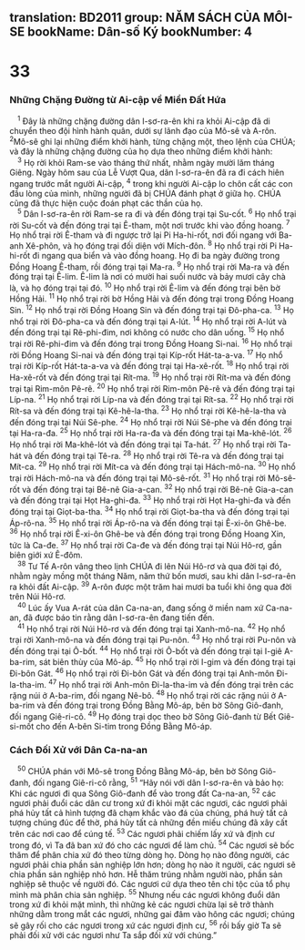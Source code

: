 translation: BD2011
group: NĂM SÁCH CỦA MÔI-SE
bookName: Dân-số Ký 
bookNumber: 4
-------

<div class="title"><h1>33</h1><h3>Những Chặng Ðường từ Ai-cập về Miền Ðất Hứa</h3></div>
<span class="verse dan_33_1"> <sup>1</sup> Ðây là những chặng đường dân I-sơ-ra-ên khi ra khỏi Ai-cập đã di chuyển theo đội hình hành quân, dưới sự lãnh đạo của Mô-sê và A-rôn. </span>
<span class="verse dan_33_2"><sup>2</sup>Mô-sê ghi lại những điểm khởi hành, từng chặng một, theo lệnh của CHÚA; và đây là những chặng đường của họ dựa theo những điểm khởi hành:<br/></span>
<span class="verse dan_33_3"> <sup>3</sup> Họ rời khỏi Ram-se vào tháng thứ nhất, nhằm ngày mười lăm tháng Giêng. Ngày hôm sau của Lễ Vượt Qua, dân I-sơ-ra-ên đã ra đi cách hiên ngang trước mắt người Ai-cập,</span>
<span class="verse dan_33_4"><sup>4</sup> trong khi người Ai-cập lo chôn cất các con đầu lòng của mình, những người đã bị CHÚA đánh phạt ở giữa họ. CHÚA cũng đã thực hiện cuộc đoán phạt các thần của họ.<br/></span>
<span class="verse dan_33_5"> <sup>5</sup> Dân I-sơ-ra-ên rời Ram-se ra đi và đến đóng trại tại Su-cốt. </span>
<span class="verse dan_33_6"><sup>6</sup> Họ nhổ trại rời Su-cốt và đến đóng trại tại Ê-tham, một nơi trước khi vào đồng hoang. </span>
<span class="verse dan_33_7"><sup>7</sup> Họ nhổ trại rời Ê-tham và đi ngược trở lại Pi Ha-hi-rốt, nơi đối ngang với Ba-anh Xê-phôn, và họ đóng trại đối diện với Mích-đôn. </span>
<span class="verse dan_33_8"><sup>8</sup> Họ nhổ trại rời Pi Ha-hi-rốt đi ngang qua biển và vào đồng hoang. Họ đi ba ngày đường trong Ðồng Hoang Ê-tham, rồi đóng trại tại Ma-ra. </span>
<span class="verse dan_33_9"><sup>9</sup> Họ nhổ trại rời Ma-ra và đến đóng trại tại Ê-lim. Ê-lim là nơi có mười hai suối nước và bảy mươi cây chà là, và họ đóng trại tại đó. </span>
<span class="verse dan_33_10"><sup>10</sup> Họ nhổ trại rời Ê-lim và đến đóng trại bên bờ Hồng Hải. </span>
<span class="verse dan_33_11"><sup>11</sup> Họ nhổ trại rời bờ Hồng Hải và đến đóng trại trong Ðồng Hoang Sin. </span>
<span class="verse dan_33_12"><sup>12</sup> Họ nhổ trại rời Ðồng Hoang Sin và đến đóng trại tại Ðô-pha-ca. </span>
<span class="verse dan_33_13"><sup>13</sup> Họ nhổ trại rời Ðô-pha-ca và đến đóng trại tại A-lút. </span>
<span class="verse dan_33_14"><sup>14</sup> Họ nhổ trại rời A-lút và đến đóng trại tại Rê-phi-đim, nơi không có nước cho dân uống. </span>
<span class="verse dan_33_15"><sup>15</sup> Họ nhổ trại rời Rê-phi-đim và đến đóng trại trong Ðồng Hoang Si-nai. </span>
<span class="verse dan_33_16"><sup>16</sup> Họ nhổ trại rời Ðồng Hoang Si-nai và đến đóng trại tại Kíp-rốt Hát-ta-a-va. </span>
<span class="verse dan_33_17"><sup>17</sup> Họ nhổ trại rời Kíp-rốt Hát-ta-a-va và đến đóng trại tại Ha-xê-rốt. </span>
<span class="verse dan_33_18"><sup>18</sup> Họ nhổ trại rời Ha-xê-rốt và đến đóng trại tại Rít-ma. </span>
<span class="verse dan_33_19"><sup>19</sup> Họ nhổ trại rời Rít-ma và đến đóng trại tại Rim-môn Pê-rê. </span>
<span class="verse dan_33_20"><sup>20</sup> Họ nhổ trại rời Rim-môn Pê-rê và đến đóng trại tại Líp-na. </span>
<span class="verse dan_33_21"><sup>21</sup> Họ nhổ trại rời Líp-na và đến đóng trại tại Rít-sa. </span>
<span class="verse dan_33_22"><sup>22</sup> Họ nhổ trại rời Rít-sa và đến đóng trại tại Kê-hê-la-tha. </span>
<span class="verse dan_33_23"><sup>23</sup> Họ nhổ trại rời Kê-hê-la-tha và đến đóng trại tại Núi Sê-phe. </span>
<span class="verse dan_33_24"><sup>24</sup> Họ nhổ trại rời Núi Sê-phe và đến đóng trại tại Ha-ra-đa. </span>
<span class="verse dan_33_25"><sup>25</sup> Họ nhổ trại rời Ha-ra-đa và đến đóng trại tại Ma-khê-lót. </span>
<span class="verse dan_33_26"><sup>26</sup> Họ nhổ trại rời Ma-khê-lót và đến đóng trại tại Ta-hát. </span>
<span class="verse dan_33_27"><sup>27</sup> Họ nhổ trại rời Ta-hát và đến đóng trại tại Tê-ra. </span>
<span class="verse dan_33_28"><sup>28</sup> Họ nhổ trại rời Tê-ra và đến đóng trại tại Mít-ca. </span>
<span class="verse dan_33_29"><sup>29</sup> Họ nhổ trại rời Mít-ca và đến đóng trại tại Hách-mô-na. </span>
<span class="verse dan_33_30"><sup>30</sup> Họ nhổ trại rời Hách-mô-na và đến đóng trại tại Mô-sê-rốt. </span>
<span class="verse dan_33_31"><sup>31</sup> Họ nhổ trại rời Mô-sê-rốt và đến đóng trại tại Bê-nê Gia-a-can. </span>
<span class="verse dan_33_32"><sup>32</sup> Họ nhổ trại rời Bê-nê Gia-a-can và đến đóng trại tại Họt Ha-ghi-đa. </span>
<span class="verse dan_33_33"><sup>33</sup> Họ nhổ trại rời Họt Ha-ghi-đa và đến đóng trại tại Giọt-ba-tha. </span>
<span class="verse dan_33_34"><sup>34</sup> Họ nhổ trại rời Giọt-ba-tha và đến đóng trại tại Áp-rô-na. </span>
<span class="verse dan_33_35"><sup>35</sup> Họ nhổ trại rời Áp-rô-na và đến đóng trại tại Ê-xi-ôn Ghê-be. </span>
<span class="verse dan_33_36"><sup>36</sup> Họ nhổ trại rời Ê-xi-ôn Ghê-be và đến đóng trại trong Ðồng Hoang Xin, tức là Ca-đe. </span>
<span class="verse dan_33_37"><sup>37</sup> Họ nhổ trại rời Ca-đe và đến đóng trại tại Núi Hô-rơ, gần biên giới xứ Ê-đôm.<br/></span>
<span class="verse dan_33_38"> <sup>38</sup> Tư Tế A-rôn vâng theo lịnh CHÚA đi lên Núi Hô-rơ và qua đời tại đó, nhằm ngày mồng một tháng Năm, năm thứ bốn mươi, sau khi dân I-sơ-ra-ên ra khỏi đất Ai-cập. </span>
<span class="verse dan_33_39"><sup>39</sup> A-rôn được một trăm hai mươi ba tuổi khi ông qua đời trên Núi Hô-rơ.<br/></span>
<span class="verse dan_33_40"> <sup>40</sup> Lúc ấy Vua A-rát của dân Ca-na-an, đang sống ở miền nam xứ Ca-na-an, đã được báo tin rằng dân I-sơ-ra-ên đang tiến đến.<br/></span>
<span class="verse dan_33_41"> <sup>41</sup> Họ nhổ trại rời Núi Hô-rơ và đến đóng trại tại Xanh-mô-na. </span>
<span class="verse dan_33_42"><sup>42</sup> Họ nhổ trại rời Xanh-mô-na và đến đóng trại tại Pu-nôn. </span>
<span class="verse dan_33_43"><sup>43</sup> Họ nhổ trại rời Pu-nôn và đến đóng trại tại Ô-bốt. </span>
<span class="verse dan_33_44"><sup>44</sup> Họ nhổ trại rời Ô-bốt và đến đóng trại tại I-giê A-ba-rim, sát biên thùy của Mô-áp. </span>
<span class="verse dan_33_45"><sup>45</sup> Họ nhổ trại rời I-gim và đến đóng trại tại Ði-bôn Gát. </span>
<span class="verse dan_33_46"><sup>46</sup> Họ nhổ trại rời Ði-bôn Gát và đến đóng trại tại Anh-môn Ði-la-tha-im. </span>
<span class="verse dan_33_47"><sup>47</sup> Họ nhổ trại rời Anh-môn Ði-la-tha-im và đến đóng trại trên các rặng núi ở A-ba-rim, đối ngang Nê-bô. </span>
<span class="verse dan_33_48"><sup>48</sup> Họ nhổ trại rời các rặng núi ở A-ba-rim và đến đóng trại trong Ðồng Bằng Mô-áp, bên bờ Sông Giô-đanh, đối ngang Giê-ri-cô. </span>
<span class="verse dan_33_49"><sup>49</sup> Họ đóng trại dọc theo bờ Sông Giô-đanh từ Bết Giê-si-mốt cho đến A-bên Si-tim trong Ðồng Bằng Mô-áp.<br/></span>
<div class="title"><h3>Cách Ðối Xử với Dân Ca-na-an</h3></div>
<span class="verse dan_33_50"> <sup>50</sup> CHÚA phán với Mô-sê trong Ðồng Bằng Mô-áp, bên bờ Sông Giô-đanh, đối ngang Giê-ri-cô rằng, </span>
<span class="verse dan_33_51"><sup>51</sup> “Hãy nói với dân I-sơ-ra-ên và bảo họ: Khi các ngươi đi qua Sông Giô-đanh để vào trong đất Ca-na-an, </span>
<span class="verse dan_33_52"><sup>52</sup> các ngươi phải đuổi các dân cư trong xứ đi khỏi mặt các ngươi, các ngươi phải phá hủy tất cả hình tượng đã chạm khắc vào đá của chúng, phá huỷ tất cả tượng chúng đúc để thờ, phá hủy tất cả những đền miếu chúng đã xây cất trên các nơi cao để cúng tế. </span>
<span class="verse dan_33_53"><sup>53</sup> Các ngươi phải chiếm lấy xứ và định cư trong đó, vì Ta đã ban xứ đó cho các ngươi để làm chủ. </span>
<span class="verse dan_33_54"><sup>54</sup> Các ngươi sẽ bốc thăm để phân chia xứ đó theo từng dòng họ. Dòng họ nào đông người, các ngươi phải chia phần sản nghiệp lớn hơn; dòng họ nào ít người, các ngươi sẽ chia phần sản nghiệp nhỏ hơn. Hễ thăm trúng nhằm người nào, phần sản nghiệp sẽ thuộc về người đó. Các ngươi cứ dựa theo tên chi tộc của tổ phụ mình mà phân chia sản nghiệp. </span>
<span class="verse dan_33_55"><sup>55</sup> Nhưng nếu các ngươi không đuổi dân trong xứ đi khỏi mặt mình, thì những kẻ các ngươi chừa lại sẽ trở thành những dằm trong mắt các ngươi, những gai đâm vào hông các ngươi; chúng sẽ gây rối cho các ngươi trong xứ các ngươi định cư, </span>
<span class="verse dan_33_56"><sup>56</sup> rồi bấy giờ Ta sẽ phải đối xử với các ngươi như Ta sắp đối xử với chúng.”<br/></span>
